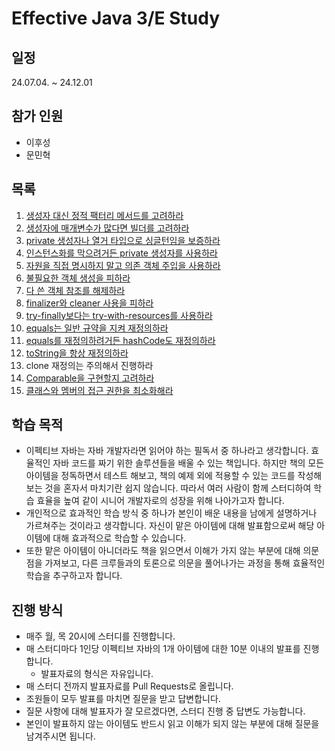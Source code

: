 # Effective Java 3/E Study

## 일정
24.07.04. ~ 24.12.01

## 참가 인원
* 이후성
* 문민혁
  
## 목록
1. [생성자 대신 정적 팩터리 메서드를 고려하라](02장/아이템_01/생성자_대신_정적_팩터리_메서드를_고려하라.md)
2. [생성자에 매개변수가 많다면 빌더를 고려하라](02장/아이템_02/생성자에_매개변수가_많다면_빌더를_고려하라.md)
3. [private 생성자나 열거 타입으로 싱글턴임을 보증하라](02장/아이템_03/private_생성자나_열거타입으로_싱글턴임을_보증해라.md)
4. [인스턴스화를 막으려거든 private 생성자를 사용하라](02장/아이템_04/인스턴스화를_막으려거든_private_생성자를_사용하라.md)
5. [자원을 직접 명시하지 말고 의존 객체 주입을 사용하라](02장/아이템_05/자원을_직접_명시하지_말고_의존_객체_주입을_사용해라.md)
6. [불필요한 객체 생성을 피하라](02장/아이템_06/불필요한_객체_생성을_피하라.md)
7. [다 쓴 객체 참조를 해제하라](02장/아이템_07/다_쓴_객체_참조를_해제하라.md)
8. [finalizer와 cleaner 사용을 피하라](02장/아이템_08/finalizer와_cleaner_사용을_피하라.md)
9. [try-finally보다는 try-with-resources를 사용하라](02장/아이템_09/try_finally보다는%20_try-with-resources를_사용하라.md)
10. [equals는 일반 규약을 지켜 재정의하라](03장/아이템_10/equals는_일반_규약을_지켜_재정의하라.md)
11. [equals를 재정의하려거든 hashCode도 재정의하라](03장/아이템_11/equals를%20_재정의하려거든_hashcode도_재정의하라.md)
12. [toString을 항상 재정의하라](03장/아이템_12/toString을_항상_재정의하라.md)
13. clone 재정의는 주의해서 진행하라
14. [Comparable을 구현할지 고려하라](03장/아이템_14/Comparable을_구현할지_고려하라.md)
15. [클래스와 멤버의 접근 권한을 최소화해라](04장/아이템_15/클래스와_멤버의_접근_권한을_최소화하라.md)

## 학습 목적
* 이펙티브 자바는 자바 개발자라면 읽어야 하는 필독서 중 하나라고 생각합니다. 효율적인 자바 코드를 짜기 위한 솔루션들을 배울 수 있는 책입니다. 
하지만 책의 모든 아이템을 정독하면서 테스트 해보고, 책의 예제 외에 적용할 수 있는 코드를 작성해 보는 것을 혼자서 마치기란 쉽지 않습니다. 
따라서 여러 사람이 함께 스터디하여 학습 효율을 높여 같이 시니어 개발자로의 성장을 위해 나아가고자 합니다.
* 개인적으로 효과적인 학습 방식 중 하나가 본인이 배운 내용을 남에게 설명하거나 가르쳐주는 것이라고 생각합니다. 
자신이 맡은 아이템에 대해 발표함으로써 해당 아이템에 대해 효과적으로 학습할 수 있습니다.
* 또한 맡은 아이템이 아니더라도 책을 읽으면서 이해가 가지 않는 부분에 대해 의문점을 가져보고, 다른 크루들과의 토론으로 의문을 풀어나가는 과정을 통해 효율적인 학습을 추구하고자 합니다.

## 진행 방식

* 매주 월, 목 20시에 스터디를 진행합니다.
* 매 스터디마다 1인당 이펙티브 자바의 1개 아이템에 대한 10분 이내의 발표를 진행합니다.
  * 발표자료의 형식은 자유입니다.
* 매 스터디 전까지 발표자료를 Pull Requests로 올립니다.
* 조원들이 모두 발표를 마치면 질문을 받고 답변합니다.
* 질문 사항에 대해 발표자가 잘 모르겠다면, 스터디 진행 중 답변도 가능합니다.
* 본인이 발표하지 않는 아이템도 반드시 읽고 이해가 되지 않는 부분에 대해 질문을 남겨주시면 됩니다.